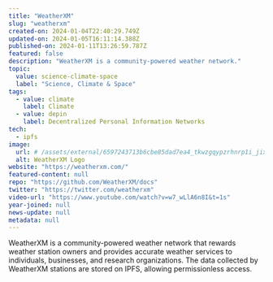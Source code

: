 ```yaml
---
title: "WeatherXM"
slug: "weatherxm"
created-on: 2024-01-04T22:40:29.749Z
updated-on: 2024-01-05T16:11:14.388Z
published-on: 2024-01-11T13:26:59.787Z
featured: false
description: "WeatherXM is a community-powered weather network."
topic:
  value: science-climate-space
  label: "Science, Climate & Space"
tags:
  - value: climate
    label: Climate
  - value: depin
    label: Decentralized Personal Information Networks
tech:
  - ipfs
image:
  url: # /assets/external/6597243713b6cbe85dad7ea4_tkwzgqypzrhnrp1i_jixqqpgoeqydofsk6p7muppqji.png
  alt: WeatherXM Logo
website: "https://weatherxm.com/"
featured-content: null
repo: "https://github.com/WeatherXM/docs"
twitter: "https://twitter.com/weatherxm"
video-url: "https://www.youtube.com/watch?v=w7_wLlA6n8I&t=1s"
year-joined: null
news-update: null
metadata: null
---
```


WeatherXM is a community-powered weather network that rewards weather station owners and provides accurate weather services to individuals, businesses, and research organizations. The data collected by WeatherXM stations are stored on IPFS, allowing permissionless access.
